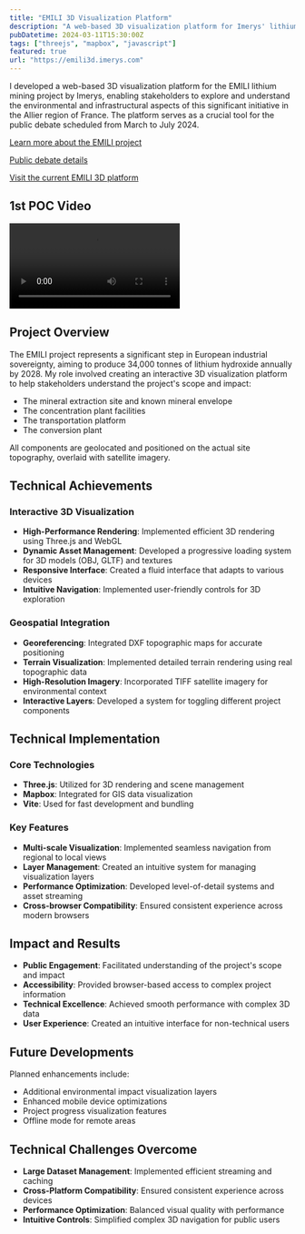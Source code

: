 ```yaml
---
title: "EMILI 3D Visualization Platform"
description: "A web-based 3D visualization platform for Imerys' lithium mining project, enabling public engagement through interactive exploration of mining sites and facilities."
pubDatetime: 2024-03-11T15:30:00Z
tags: ["threejs", "mapbox", "javascript"]
featured: true
url: "https://emili3d.imerys.com"
---
```


I developed a web-based 3D visualization platform for the EMILI lithium mining project by Imerys, enabling stakeholders to explore and understand the environmental and infrastructural aspects of this significant initiative in the Allier region of France. The platform serves as a crucial tool for the public debate scheduled from March to July 2024.

[Learn more about the EMILI project](https://emili.imerys.com/)

[Public debate details](https://www.debatpublic.fr/mine-de-lithium-allier/le-dossier-du-maitre-douvrage-5411)

[Visit the current EMILI 3D platform](https://emili3d.imerys.com)

## 1st POC Video

<video controls>
  <source src="/assets/video/emili.mp4" type="video/mp4">
  Your browser does not support the video tag.
</video>

## Project Overview

The EMILI project represents a significant step in European industrial sovereignty, aiming to produce 34,000 tonnes of lithium hydroxide annually by 2028. My role involved creating an interactive 3D visualization platform to help stakeholders understand the project's scope and impact:

- The mineral extraction site and known mineral envelope
- The concentration plant facilities
- The transportation platform
- The conversion plant

All components are geolocated and positioned on the actual site topography, overlaid with satellite imagery.

## Technical Achievements

### Interactive 3D Visualization

- **High-Performance Rendering**: Implemented efficient 3D rendering using Three.js and WebGL
- **Dynamic Asset Management**: Developed a progressive loading system for 3D models (OBJ, GLTF) and textures
- **Responsive Interface**: Created a fluid interface that adapts to various devices
- **Intuitive Navigation**: Implemented user-friendly controls for 3D exploration

### Geospatial Integration

- **Georeferencing**: Integrated DXF topographic maps for accurate positioning
- **Terrain Visualization**: Implemented detailed terrain rendering using real topographic data
- **High-Resolution Imagery**: Incorporated TIFF satellite imagery for environmental context
- **Interactive Layers**: Developed a system for toggling different project components

## Technical Implementation

### Core Technologies

- **Three.js**: Utilized for 3D rendering and scene management
- **Mapbox**: Integrated for GIS data visualization
- **Vite**: Used for fast development and bundling

### Key Features

- **Multi-scale Visualization**: Implemented seamless navigation from regional to local views
- **Layer Management**: Created an intuitive system for managing visualization layers
- **Performance Optimization**: Developed level-of-detail systems and asset streaming
- **Cross-browser Compatibility**: Ensured consistent experience across modern browsers

## Impact and Results

- **Public Engagement**: Facilitated understanding of the project's scope and impact
- **Accessibility**: Provided browser-based access to complex project information
- **Technical Excellence**: Achieved smooth performance with complex 3D data
- **User Experience**: Created an intuitive interface for non-technical users

## Future Developments

Planned enhancements include:

- Additional environmental impact visualization layers
- Enhanced mobile device optimizations
- Project progress visualization features
- Offline mode for remote areas

## Technical Challenges Overcome

- **Large Dataset Management**: Implemented efficient streaming and caching
- **Cross-Platform Compatibility**: Ensured consistent experience across devices
- **Performance Optimization**: Balanced visual quality with performance
- **Intuitive Controls**: Simplified complex 3D navigation for public users
